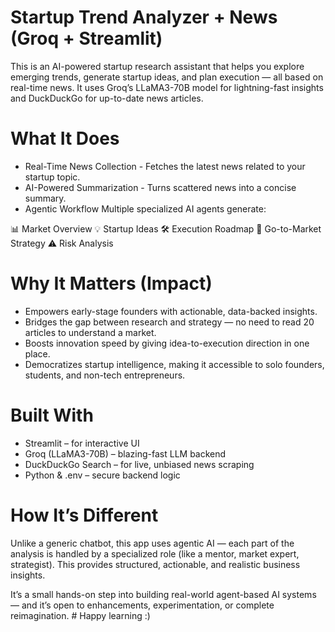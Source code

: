 # Startup Trend Analyzer + News (Groq + Streamlit)
This is an AI-powered startup research assistant that helps you explore emerging trends, generate startup ideas, and plan execution — all based on real-time news. It uses Groq’s LLaMA3-70B model for lightning-fast insights and DuckDuckGo for up-to-date news articles.

# What It Does
- Real-Time News Collection - Fetches the latest news related to your startup topic.
- AI-Powered Summarization - Turns scattered news into a concise summary.
- Agentic Workflow
Multiple specialized AI agents generate:

📊 Market Overview
💡 Startup Ideas
🛠️ Execution Roadmap
📢 Go-to-Market Strategy
⚠️ Risk Analysis

# Why It Matters (Impact)
- Empowers early-stage founders with actionable, data-backed insights.
- Bridges the gap between research and strategy — no need to read 20 articles to understand a market.
- Boosts innovation speed by giving idea-to-execution direction in one place.
- Democratizes startup intelligence, making it accessible to solo founders, students, and non-tech entrepreneurs.

# Built With
- Streamlit – for interactive UI
- Groq (LLaMA3-70B) – blazing-fast LLM backend
- DuckDuckGo Search – for live, unbiased news scraping
- Python & .env – secure backend logic

# How It’s Different
Unlike a generic chatbot, this app uses agentic AI — each part of the analysis is handled by a specialized role (like a mentor, market expert, strategist). This provides structured, actionable, and realistic business insights.

It’s a small hands-on step into building real-world agent-based AI systems — and it’s open to enhancements, experimentation, or complete reimagination. # Happy learning :)
